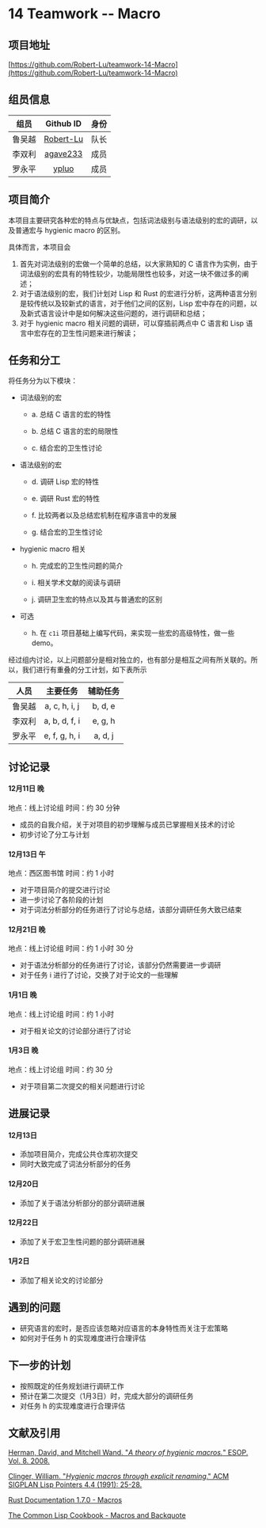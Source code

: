 # 14 Teamwork -- Macro

## 项目地址 
[https://github.com/Robert-Lu/teamwork-14-Macro](https://github.com/Robert-Lu/teamwork-14-Macro)

## 组员信息

|  组员  |                Github ID                 |  身份  |
| :--: | :--------------------------------------: | :--: |
| 鲁吴越  | [Robert-Lu](https://github.com/Robert-Lu) |  队长  |
| 李双利  | [agave233](https://github.com/agave233)  |  成员  |
| 罗永平  |    [ypluo](https://github.com/ypluo)     |  成员  |



## 项目简介

本项目主要研究各种宏的特点与优缺点，包括词法级别与语法级别的宏的调研，以及普通宏与 hygienic macro 的区别。

具体而言，本项目会

1. 首先对词法级别的宏做一个简单的总结，以大家熟知的 C 语言作为实例，由于词法级别的宏具有的特性较少，功能局限性也较多，对这一块不做过多的阐述；
2. 对于语法级别的宏，我们计划对 Lisp 和 Rust 的宏进行分析，这两种语言分别是较传统以及较新式的语言，对于他们之间的区别，Lisp 宏中存在的问题，以及新式语言设计中是如何解决这些问题的，进行调研和总结；
3. 对于 hygienic macro 相关问题的调研，可以穿插前两点中 C 语言和 Lisp 语言中宏存在的卫生性问题来进行解读；

## 任务和分工

将任务分为以下模块：

* 词法级别的宏 

  * a. 总结 C 语言的宏的特性 

  * b. 总结 C 语言的宏的局限性

  * c. 结合宏的卫生性讨论

* 语法级别的宏

  * d. 调研 Lisp 宏的特性

  * e. 调研 Rust 宏的特性

  * f. 比较两者以及总结宏机制在程序语言中的发展

  * g. 结合宏的卫生性讨论

* hygienic macro 相关

  * h. 完成宏的卫生性问题的简介

  * i. 相关学术文献的阅读与调研

  * j. 调研卫生宏的特点以及其与普通宏的区别

* 可选

  * h. 在 `c1i` 项目基础上编写代码，来实现一些宏的高级特性，做一些 demo。

经过组内讨论，以上问题部分是相对独立的，也有部分是相互之间有所关联的。所以，我们进行有重叠的分工计划，如下表所示

|  人员  |     主要任务      |  辅助任务   |
| :--: | :-----------: | :-----: |
| 鲁吴越  | a, c, h, i, j | b, d, e |
| 李双利  | a, b, d, f, i | e, g, h |
| 罗永平  | e, f, g, h, i | a, d, j |

## 讨论记录

#### 12月11日 晚

地点：线上讨论组
时间：约 30 分钟
* 成员的自我介绍，关于对项目的初步理解与成员已掌握相关技术的讨论
* 初步讨论了分工与计划

#### 12月13日 午

地点：西区图书馆
时间：约 1 小时
* 对于项目简介的提交进行讨论
* 进一步讨论了各阶段的计划
* 对于词法分析部分的任务进行了讨论与总结，该部分调研任务大致已结束

#### 12月21日 晚

地点：线上讨论组
时间：约 1 小时 30 分
* 对于语法分析部分的任务进行了讨论，该部分仍然需要进一步调研
* 对于任务 i 进行了讨论，交换了对于论文的一些理解

#### 1月1日 晚

地点：线上讨论组
时间：约 1 小时
* 对于相关论文的讨论部分进行了讨论

#### 1月3日 晚

地点：线上讨论组
时间：约 30 分
* 对于项目第二次提交的相关问题进行讨论

## 进展记录

#### 12月13日

* 添加项目简介，完成公共仓库初次提交
* 同时大致完成了词法分析部分的任务

#### 12月20日

* 添加了关于语法分析部分的部分调研进展

#### 12月22日

* 添加了关于宏卫生性问题的部分调研进展

#### 1月2日

* 添加了相关论文的讨论部分

## 遇到的问题

* 研究语言的宏时，是否应该忽略对应语言的本身特性而关注于宏策略
* 如何对于任务 h 的实现难度进行合理评估

## 下一步的计划

* 按照既定的任务规划进行调研工作
* 预计在第二次提交（1月3日）时，完成大部分的调研任务
* 对任务 h 的实现难度进行合理评估

## 文献及引用

[Herman, David, and Mitchell Wand. "*A theory of hygienic macros.*" ESOP. Vol. 8. 2008.](http://www.ccs.neu.edu/home/dherman/research/papers/esop08-hygiene.pdf)

[Clinger, William. "*Hygienic macros through explicit renaming*." ACM SIGPLAN Lisp Pointers 4.4 (1991): 25-28.](https://dl.acm.org/citation.cfm?id=1317269)

[Rust Documentation 1.7.0 - Macros](https://doc.rust-lang.org/1.7.0/book/macros.html)

[The Common Lisp Cookbook - Macros and Backquote](http://cl-cookbook.sourceforge.net/macros.html)